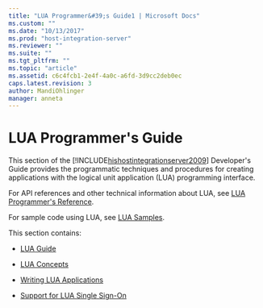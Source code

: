 ```yaml
---
title: "LUA Programmer&#39;s Guide1 | Microsoft Docs"
ms.custom: ""
ms.date: "10/13/2017"
ms.prod: "host-integration-server"
ms.reviewer: ""
ms.suite: ""
ms.tgt_pltfrm: ""
ms.topic: "article"
ms.assetid: c6c4fcb1-2e4f-4a0c-a6fd-3d9cc2deb0ec
caps.latest.revision: 3
author: MandiOhlinger
manager: anneta
---
```

# LUA Programmer&#39;s Guide
This section of the [!INCLUDE[hishostintegrationserver2009](../core/includes/hishostintegrationserver2009-md.md)] Developer's Guide provides the programmatic techniques and procedures for creating applications with the logical unit application (LUA) programming interface.  
  
 For API references and other technical information about LUA, see [LUA Programmer's Reference](../Topic/LUA%20Programmer's%20Reference1.md).  
  
 For sample code using LUA, see [LUA Samples](../Topic/LUA%20Samples.md).  
  
 This section contains:  
  
-   [LUA Guide](../core/lua-guide.md)  
  
-   [LUA Concepts](../core/lua-concepts.md)  
  
-   [Writing LUA Applications](../core/writing-lua-applications.md)  
  
-   [Support for LUA Single Sign-On](../core/support-for-lua-single-sign-on.md)
